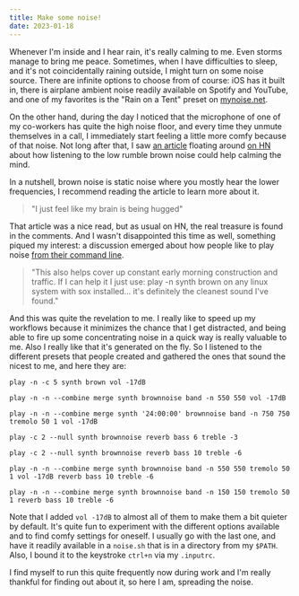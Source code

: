 ```yaml
---
title: Make some noise!
date: 2023-01-18
---
```


Whenever I'm inside and I hear rain, it's really calming to me. Even storms manage to bring me peace. Sometimes, when I have difficulties to sleep, and it's not coincidentally raining outside, I might turn on some noise source. There are infinite options to choose from of course: iOS has it built in, there is airplane ambient noise readily available on Spotify and YouTube, and one of my favorites is the "Rain on a Tent" preset on [mynoise.net](https://mynoise.net/NoiseMachines/campingRainNoiseGenerator.php). 

On the other hand, during the day I noticed that the microphone of one of my co-workers has quite the high noise floor, and every time they unmute themselves in a call, I immediately start feeling a little more comfy because of that noise. Not long after that, I saw [an article](https://www.washingtonpost.com/wellness/2022/11/14/brown-noise-adhd-focus/) floating around [on HN](https://news.ycombinator.com/item?id=33685567#33690209) about how listening to the low rumble brown noise could help calming the mind.

In a nutshell, brown noise is static noise where you mostly hear the lower frequencies, I recommend reading the article to learn more about it.

> "I just feel like my brain is being hugged"

That article was a nice read, but as usual on HN, the real treasure is found in the comments. And I wasn't disappointed this time as well, something piqued my interest: a discussion emerged about how people like to play noise [from their command line](https://news.ycombinator.com/item?id=33687737).

> "This also helps cover up constant early morning construction and traffic. If I can help it I just use: play -n synth brown on any linux system with sox installed... it's definitely the cleanest sound I've found."

And this was quite the revelation to me. I really like to speed up my workflows because it minimizes the chance that I get distracted, and being able to fire up some concentrating noise in a quick way is really valuable to me. Also I really like that it's generated on the fly. So I listened to the different presets that people created and gathered the ones that sound the nicest to me, and here they are:

```
play -n -c 5 synth brown vol -17dB
        
play -n -n --combine merge synth brownnoise band -n 550 550 vol -17dB
        
play -n -n --combine merge synth '24:00:00' brownnoise band -n 750 750 tremolo 50 1 vol -17dB
        
play -c 2 --null synth brownnoise reverb bass 6 treble -3
        
play -c 2 --null synth brownnoise reverb bass 10 treble -6

play -n -n --combine merge synth brownnoise band -n 550 550 tremolo 50 1 vol -17dB reverb bass 10 treble -6

play -n -n --combine merge synth brownnoise band -n 150 150 tremolo 50 1 reverb bass 10 treble -6
```

Note that I added `vol -17dB` to almost all of them to make them a bit quieter by default. It's quite fun to experiment with the different options available and to find comfy settings for oneself. I usually go with the last one, and have it readily available in a `noise.sh` that is in a directory from my `$PATH`. Also, I bound it to the keystroke `ctrl+n` via my `.inputrc`.

I find myself to run this quite frequently now during work and I'm really thankful for finding out about it, so here I am, spreading the noise.